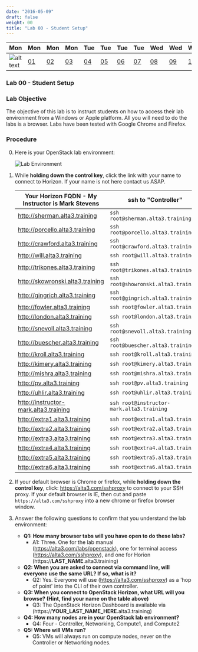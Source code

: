 ```yaml
---
date: "2016-05-09"
draft: false
weight: 00
title: "Lab 00 - Student Setup"
---
```


|Mon|Mon|Mon|Mon|Tue|Tue|Tue|Tue|Wed|Wed|Wed|Thur|Thur|Thur|Thur|
|---|---|---|---|---|---|---|---|---|---|---|---|---|---|---|
|![alt text](https://i.imgur.com/nPM3gyv.png "You are here")|[01](/labs/openstack/01/)|[02](/labs/openstack/02/)|[03](/labs/openstack/03/)|[04](/labs/openstack/04/)|[05](/labs/openstack/05/)|[06](/labs/openstack/06/)|[07](/labs/openstack/07/)|[08](/labs/openstack/08/)|[09](/labs/openstack/09/)|[10](/labs/openstack/10/)|[11](/labs/openstack/11/)|[12](/labs/openstack/12/)|[13](/labs/openstack/13/)|[14](/labs/openstack/14/)|

### Lab 00 - Student Setup

### Lab Objective


The objective of this lab is to instruct students on how to access their lab environment from a Windows or Apple platform. All you will need to do the labs is a browser. Labs have been tested with Google Chrome and Firefox. 

### Procedure

0. Here is your OpenStack lab environment: 

	![Lab Environment](https://alta3.com/labs/images/beachhead2ravello.png)

0. While **holding down the control key**, click the link with your name to connect to Horizon. If your name is not here contact us ASAP. 

    | Your Horizon FQDN - My Instructor is Mark Stevens | ssh to "Controller" |
    | --- | --- |
    |http://sherman.alta3.training | `ssh root@sherman.alta3.training`
    |http://porcello.alta3.training | `ssh root@porcello.alta3.training` 
    |http://crawford.alta3.training  | `ssh root@crawford.alta3.training`
    |http://will.alta3.training  | `ssh root@will.alta3.training`
    |http://trikones.alta3.training  | `ssh root@trikones.alta3.training`
    |http://skowronski.alta3.training  | `ssh root@showronski.alta3.training`
    |http://gingrich.alta3.training  | `ssh root@gingrich.alta3.training`
    |http://fowler.alta3.training  | `ssh root@fowler.alta3.training`
    |http://london.alta3.training  | `ssh root@london.alta3.training`
    |http://snevoll.alta3.training  | `ssh root@snevoll.alta3.training`
    |http://buescher.alta3.training  | `ssh root@buescher.alta3.training`
    |http://kroll.alta3.training  | `ssh root@kroll.alta3.training`
    |http://kimery.alta3.training  | `ssh root@kimery.alta3.training`
    |http://mishra.alta3.training  | `ssh root@mishra.alta3.training`
    |http://pv.alta3.training  | `ssh root@pv.alta3.training`
    |http://uhlir.alta3.training  | `ssh root@uhlir.alta3.training`
    |http://instructor-mark.alta3.training | `ssh root@instructor-mark.alta3.training`
    |http://extra1.alta3.training  | `ssh root@extra1.alta3.training`
    |http://extra2.alta3.training  | `ssh root@extra2.alta3.training`
    |http://extra3.alta3.training  | `ssh root@extra3.alta3.training`
    |http://extra4.alta3.training  | `ssh root@extra4.alta3.training`
    |http://extra5.alta3.training  | `ssh root@extra5.alta3.training`
    |http://extra6.alta3.training  | `ssh root@extra6.alta3.training`
    
3. If your default browser is Chrome or firefox, while **holding down the control key**, click: https://alta3.com/sshproxy to connect to your SSH proxy. If your default browser is IE, then cut and paste `https://alta3.com/sshproxy` into a new chrome or firefox browser window.
 
4. Answer the following questions to confirm that you understand the lab environment:
    - **Q1: How many browser tabs will you have open to do these labs?**
      - A1: Three. One for the lab manual (https://alta3.com/labs/openstack), one for terminal access (https://alta3.com/sshproxy), and one for Horion (https://**LAST_NAME**.alta3.training)
    - **Q2: When you are asked to connect via command line, will everyone use the same URL?  If so, what is it?**
      - Q2: Yes. Everyone will use (https://alta3.com/sshproxy) as a 'hop of point' into the CLI of their own controller.
    - **Q3: When you connect to OpenStack Horizon, what URL will you browse? (Hint, find your name on the table above)**
      - Q3: The OpenStack Horizon Dashboard is available via (https://**YOUR_LAST_NAME_HERE**.alta3.training)
    - **Q4: How many nodes are in your OpenStack lab environment?**
      - Q4: Four - Controller, Networking, Compute1, and Compute2
    - **Q5: Where will VMs run?**
      - Q5: VMs will always run on compute nodes, never on the Controller or Networking nodes.
	
